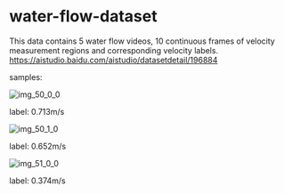 # water-flow-dataset
This data contains 5 water flow videos, 10 continuous frames of velocity measurement regions and corresponding velocity labels.
https://aistudio.baidu.com/aistudio/datasetdetail/196884

samples:

![img_50_0_0](https://user-images.githubusercontent.com/54161139/223627885-3e81c88b-14e2-4777-ae7b-be2cad63159b.jpg)

label: 0.713m/s

![img_50_1_0](https://user-images.githubusercontent.com/54161139/223628877-32b63ebd-2a5f-4352-b10e-43b9f2310b99.jpg)

label: 0.652m/s

![img_51_0_0](https://user-images.githubusercontent.com/54161139/223628277-96b0046c-b4a3-487a-bc20-44693fa6fe94.jpg)

label: 0.374m/s

